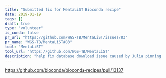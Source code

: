 ```yaml
---
title: "Submitted fix for MentaLiST Bioconda recipe"
date: 2019-01-19
tags: []
draft: true
type: "volunteer"
is_conda: false
pr_url: "https://github.com/WGS-TB/MentaLiST/issues/83"
pr_name: "WGS-TB/MentaLiST#83"
tool: "MentaLiST"
tool_url: "https://github.com/WGS-TB/MentaLiST"
description: "help fix database download issue caused by Julia pinning on Bioconda release"
---
```


https://github.com/bioconda/bioconda-recipes/pull/13137

